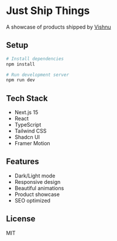 # Just Ship Things

A showcase of products shipped by [Vishnu](https://heyvish.com)

## Setup

```bash
# Install dependencies
npm install

# Run development server
npm run dev
```

## Tech Stack

- Next.js 15
- React
- TypeScript
- Tailwind CSS
- Shadcn UI
- Framer Motion

## Features

- Dark/Light mode
- Responsive design
- Beautiful animations
- Product showcase
- SEO optimized

## License

MIT
